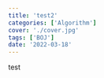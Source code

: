 ```yaml
---
title: 'test2'
categories: ['Algorithm']
cover: './cover.jpg'
tags: ['BOJ']
date: '2022-03-18'
---
```


test
